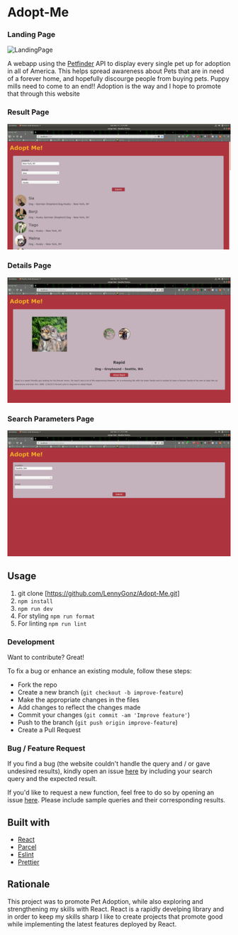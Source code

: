 # Adopt-Me

### Landing Page

![LandingPage](https://github.com/LennyGonz/Adopt-Me/blob/master/images/Landing-Page.png)

A webapp using the [Petfinder](https://www.petfinder.com/developers/api-docs) API to display every single pet up for adoption in all of America. This helps spread awareness about Pets that are in need of a forever home, and hopefully discourge people from buying pets. Puppy mills need to come to an end!! Adoption is the way and I hope to promote that through this website

### Result Page

![ResultsPage](images/Results-Page.png)

### Details Page

![DetailsPage](images/Details-Page.png)

### Search Parameters Page

![SearchParamsPage](images/SearchParams-Page.png)

## Usage

1. git clone [https://github.com/LennyGonz/Adopt-Me.git]
2. `npm install`
3. `npm run dev`
4. For styling `npm run format`
5. For linting `npm run lint`

### Development

Want to contribute? Great!

To fix a bug or enhance an existing module, follow these steps:

- Fork the repo
- Create a new branch (`git checkout -b improve-feature`)
- Make the appropriate changes in the files
- Add changes to reflect the changes made
- Commit your changes (`git commit -am 'Improve feature'`)
- Push to the branch (`git push origin improve-feature`)
- Create a Pull Request

### Bug / Feature Request

If you find a bug (the website couldn't handle the query and / or gave undesired results), kindly open an issue [here](https://github.com/LennyGonz/Adopt-Me/issues/new) by including your search query and the expected result.

If you'd like to request a new function, feel free to do so by opening an issue [here](https://github.com/LennyGonz/Adopt-Me/issues/new). Please include sample queries and their corresponding results.

## Built with

- [React](https://reactjs.org/)
- [Parcel](https://github.com/parcel-bundler/parcel)
- [Eslint](https://eslint.org/docs/user-guide/configuring)
- [Prettier](https://prettier.io/docs/en/install.html)

## Rationale

This project was to promote Pet Adoption, while also exploring and strengthening my skills with React. React is a rapidly develping library and in order to keep my skills sharp I like to create projects that promote good while implementing the latest features deployed by React.
